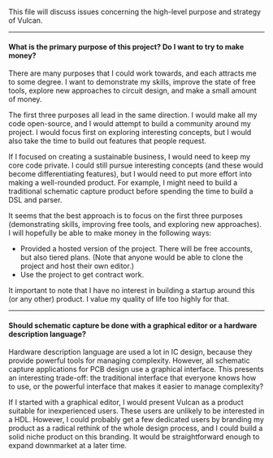 This file will discuss issues concerning the high-level purpose and strategy of Vulcan.

----------------------------------------------------------------------------------------------------
#### What is the primary purpose of this project? Do I want to try to make money?

There are many purposes that I could work towards, and each attracts me to some degree. I want to demonstrate my skills, improve the state of free tools, explore new approaches to circuit design, and make a small amount of money. 

The first three purposes all lead in the same direction. I would make all my code open-source, and I would attempt to build a community around my project. I would focus first on exploring interesting concepts, but I would also take the time to build out features that people request. 

If I focused on creating a sustainable business, I would need to keep my core code private. I could still pursue interesting concepts (and these would become differentiating features), but I would need to put more effort into making a well-rounded product. For example, I might need to build a traditional schematic capture product before spending the time to build a DSL and parser. 

It seems that the best approach is to focus on the first three purposes (demonstrating skills, improving free tools, and exploring new approaches). I will hopefully be able to make money in the following ways:
- Provided a hosted version of the project. There will be free accounts, but also tiered plans. (Note that anyone would be able to clone the project and host their own editor.)
- Use the project to get contract work.

It important to note that I have no interest in building a startup around this (or any other) product. I value my quality of life too highly for that.


----------------------------------------------------------------------------------------------------
#### Should schematic capture be done with a graphical editor or a hardware description language?

Hardware description language are used a lot in IC design, because they provide powerful tools for managing complexity. However, all schematic capture applications for PCB design use a graphical interface. This presents an interesting trade-off: the traditional interface that everyone knows how to use, or the powerful interface that makes it easier to manage complexity?

If I started with a graphical editor, I would present Vulcan as a product suitable for inexperienced users. These users are unlikely to be interested in a HDL. However, I could probably get a few dedicated users by branding my product as a radical rethink of the whole design process, and I could build a solid niche product on this branding. It would be straightforward enough to expand downmarket at a later time.








